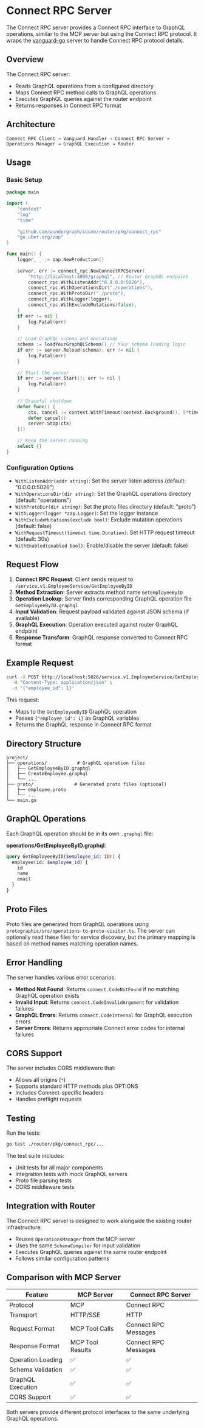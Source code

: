 # Connect RPC Server

The Connect RPC server provides a Connect RPC interface to GraphQL operations, similar to the MCP server but using the Connect RPC protocol. It wraps the [vanguard-go](https://github.com/connectrpc/vanguard-go) server to handle Connect RPC protocol details.

## Overview

The Connect RPC server:
- Reads GraphQL operations from a configured directory
- Maps Connect RPC method calls to GraphQL operations
- Executes GraphQL queries against the router endpoint
- Returns responses in Connect RPC format

## Architecture

```
Connect RPC Client → Vanguard Handler → Connect RPC Server → Operations Manager → GraphQL Execution → Router
```

## Usage

### Basic Setup

```go
package main

import (
    "context"
    "log"
    "time"
    
    "github.com/wundergraph/cosmo/router/pkg/connect_rpc"
    "go.uber.org/zap"
)

func main() {
    logger, _ := zap.NewProduction()
    
    server, err := connect_rpc.NewConnectRPCServer(
        "http://localhost:4000/graphql", // Router GraphQL endpoint
        connect_rpc.WithListenAddr("0.0.0.0:5026"),
        connect_rpc.WithOperationsDir("./operations"),
        connect_rpc.WithProtoDir("./proto"),
        connect_rpc.WithLogger(logger),
        connect_rpc.WithExcludeMutations(false),
    )
    if err != nil {
        log.Fatal(err)
    }
    
    // Load GraphQL schema and operations
    schema := loadYourGraphQLSchema() // Your schema loading logic
    if err := server.Reload(schema); err != nil {
        log.Fatal(err)
    }
    
    // Start the server
    if err := server.Start(); err != nil {
        log.Fatal(err)
    }
    
    // Graceful shutdown
    defer func() {
        ctx, cancel := context.WithTimeout(context.Background(), 5*time.Second)
        defer cancel()
        server.Stop(ctx)
    }()
    
    // Keep the server running
    select {}
}
```

### Configuration Options

- `WithListenAddr(addr string)`: Set the server listen address (default: "0.0.0.0:5026")
- `WithOperationsDir(dir string)`: Set the GraphQL operations directory (default: "operations")
- `WithProtoDir(dir string)`: Set the proto files directory (default: "proto")
- `WithLogger(logger *zap.Logger)`: Set the logger instance
- `WithExcludeMutations(exclude bool)`: Exclude mutation operations (default: false)
- `WithRequestTimeout(timeout time.Duration)`: Set HTTP request timeout (default: 30s)
- `WithEnabled(enabled bool)`: Enable/disable the server (default: false)

## Request Flow

1. **Connect RPC Request**: Client sends request to `/service.v1.EmployeeService/GetEmployeeByID`
2. **Method Extraction**: Server extracts method name `GetEmployeeByID`
3. **Operation Lookup**: Server finds corresponding GraphQL operation file `GetEmployeeByID.graphql`
4. **Input Validation**: Request payload validated against JSON schema (if available)
5. **GraphQL Execution**: Operation executed against router GraphQL endpoint
6. **Response Transform**: GraphQL response converted to Connect RPC format

## Example Request

```bash
curl -X POST http://localhost:5026/service.v1.EmployeeService/GetEmployeeByID \
  -H "Content-Type: application/json" \
  -d '{"employee_id": 1}'
```

This request:
- Maps to the `GetEmployeeByID` GraphQL operation
- Passes `{"employee_id": 1}` as GraphQL variables
- Returns the GraphQL response in Connect RPC format

## Directory Structure

```
project/
├── operations/           # GraphQL operation files
│   ├── GetEmployeeByID.graphql
│   ├── CreateEmployee.graphql
│   └── ...
├── proto/               # Generated proto files (optional)
│   ├── employee.proto
│   └── ...
└── main.go
```

## GraphQL Operations

Each GraphQL operation should be in its own `.graphql` file:

**operations/GetEmployeeByID.graphql**:
```graphql
query GetEmployeeByID($employee_id: ID!) {
  employee(id: $employee_id) {
    id
    name
    email
  }
}
```

## Proto Files

Proto files are generated from GraphQL operations using `protographic/src/operations-to-proto-visitor.ts`. The server can optionally read these files for service discovery, but the primary mapping is based on method names matching operation names.

## Error Handling

The server handles various error scenarios:
- **Method Not Found**: Returns `connect.CodeNotFound` if no matching GraphQL operation exists
- **Invalid Input**: Returns `connect.CodeInvalidArgument` for validation failures
- **GraphQL Errors**: Returns `connect.CodeInternal` for GraphQL execution errors
- **Server Errors**: Returns appropriate Connect error codes for internal failures

## CORS Support

The server includes CORS middleware that:
- Allows all origins (`*`)
- Supports standard HTTP methods plus OPTIONS
- Includes Connect-specific headers
- Handles preflight requests

## Testing

Run the tests:

```bash
go test ./router/pkg/connect_rpc/...
```

The test suite includes:
- Unit tests for all major components
- Integration tests with mock GraphQL servers
- Proto file parsing tests
- CORS middleware tests

## Integration with Router

The Connect RPC server is designed to work alongside the existing router infrastructure:
- Reuses `OperationsManager` from the MCP server
- Uses the same `SchemaCompiler` for input validation
- Executes GraphQL queries against the same router endpoint
- Follows similar configuration patterns

## Comparison with MCP Server

| Feature | MCP Server | Connect RPC Server |
|---------|------------|-------------------|
| Protocol | MCP | Connect RPC |
| Transport | HTTP/SSE | HTTP |
| Request Format | MCP Tool Calls | Connect RPC Messages |
| Response Format | MCP Tool Results | Connect RPC Messages |
| Operation Loading | ✅ | ✅ |
| Schema Validation | ✅ | ✅ |
| GraphQL Execution | ✅ | ✅ |
| CORS Support | ✅ | ✅ |

Both servers provide different protocol interfaces to the same underlying GraphQL operations.